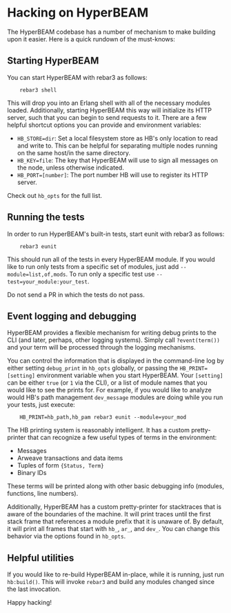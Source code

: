 # Hacking on HyperBEAM

The HyperBEAM codebase has a number of mechanism to make building upon it
easier. Here is a quick rundown of the must-knows:

## Starting HyperBEAM

You can start HyperBEAM with rebar3 as follows:
```
	rebar3 shell
```

This will drop you into an Erlang shell with all of the necessary modules 
loaded. Additionally, starting HyperBEAM this way will initialize its HTTP
server, such that you can begin to send requests to it. There are a few helpful
shortcut options you can provide and environment variables:

- `HB_STORE=dir`: Set a local filesystem store as HB's only location to read and 
write to. This can be helpful for separating multiple nodes running on the same
host/in the same directory.
- `HB_KEY=file`: The key that HyperBEAM will use to sign all messages on the 
node, unless otherwise indicated.
- `HB_PORT=[number]`: The port number HB will use to register its HTTP server.

Check out `hb_opts` for the full list.

## Running the tests

In order to run HyperBEAM's built-in tests, start eunit with rebar3 as follows:

```
	rebar3 eunit
```

This should run all of the tests in every HyperBEAM module. If you would like to
run only tests from a specific set of modules, just add `--module=list,of,mods`.
To run only a specific test use `--test=your_module:your_test`.

Do not send a PR in which the tests do not pass.

## Event logging and debugging

HyperBEAM provides a flexible mechanism for writing debug prints to the CLI
(and later, perhaps, other logging systems). Simply call `?event(term())` and
your term will be processed through the logging mechanisms.

You can control the information that is displayed in the command-line log
by either setting `debug_print` in `hb_opts` globally, or passing the 
`HB_PRINT=[setting]` environment variable when you start HyperBEAM. Your 
`[setting]` can be either `true` (or `1` via the CLI), or a list of module
names that you would like to see the prints for. For example, if you would like
to analyze would HB's path management `dev_message` modules are doing while you
run your tests, just execute:

```
	HB_PRINT=hb_path,hb_pam rebar3 eunit --module=your_mod
```

The HB printing system is reasonably intelligent. It has a custom
pretty-printer that can recognize a few useful types of terms in the
environment:

- Messages
- Arweave transactions and data items
- Tuples of form `{Status, Term}`
- Binary IDs

These terms will be printed along with other basic debugging info (modules,
functions, line numbers).

Additionally, HyperBEAM has a custom pretty-printer for stacktraces that is 
aware of the boundaries of the machine. It will print traces until the first
stack frame that references a module prefix that it is unaware of. By default,
it will print all frames that start with `hb_`, `ar_`, and `dev_`. You can 
change this behavior via the options found in `hb_opts`.

## Helpful utilities

If you would like to re-build HyperBEAM in-place, while it is running, just 
run `hb:build()`. This will invoke `rebar3` and build any modules changed 
since the last invocation.

Happy hacking!